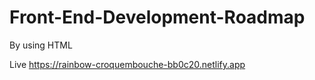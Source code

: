 # Front-End-Development-Roadmap
By using HTML

Live
https://rainbow-croquembouche-bb0c20.netlify.app

